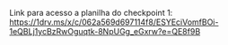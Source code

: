 Link para acesso a planilha do checkpoint 1:
https://1drv.ms/x/c/062a569d697114f8/ESYEciVomfBOi-1eQBLj1ycBzRwOguqtk-8NpUGg_eGxrw?e=QE8f9B
